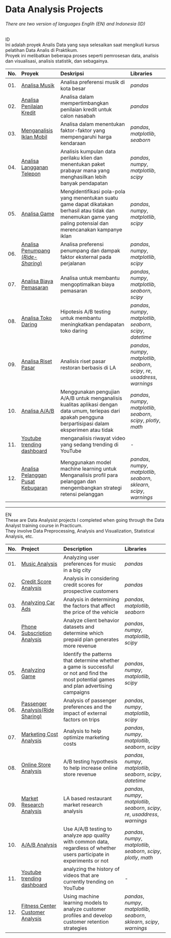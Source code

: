 # Data Analysis Projects
###### There are two version of languages Englih (EN) and Indonesia (ID)

ID\
Ini adalah proyek Analis Data yang saya selesaikan saat mengikuti kursus pelatihan Data Analis di Praktikum.\
Proyek ini melibatkan beberapa proses seperti pemrosesan data, analisis dan visualisasi, analisis statistik, dan sebagainya.

|No. | Proyek               | Deskripsi                                                                               | Libraries                      |
|:---|:--------------------- |:------------------------------------------------------------------------------------------- |:------------------------------ |
|01. |[Analisa Musik](https://github.com/yusufsp7/Data_Analysis_Projects/tree/Project_1)|Analisa preferensi musik di kota besar|*pandas*|
|02. |[Analisa Penilaian Kredit](https://github.com/yusufsp7/Data_Analysis_Projects/tree/Project_2)|Analisa dalam mempertimbangkan penilaian kredit untuk calon nasabah|*pandas*|
|03. |[Menganalisis Iklan Mobil](https://github.com/yusufsp7/Data_Analysis_Projects/tree/Project_3)|Analisa dalam menentukan faktor-faktor yang mempengaruhi harga kendaraan|*pandas*, *matplotlib*, *seaborn*|
|04. |[Analisa Langganan Telepon](https://github.com/yusufsp7/Data_Analysis_Projects/tree/Project_4)|Analisis kumpulan data perilaku klien dan menentukan paket prabayar mana yang menghasilkan lebih banyak pendapatan|*pandas*, *numpy*, *matplotlib*, *scipy*|
|05. |[Analisa Game](https://github.com/yusufsp7/Data_Analysis_Projects/tree/Project_5)|Mengidentifikasi pola-pola yang menentukan suatu game dapat dikatakan berhasil atau tidak dan menemukan game yang paling potensial dan merencanakan kampanye iklan|*pandas*, *numpy*, *matplotlib*, *scipy*|
|06. |[Analisa Penumpang (*Ride-Sharing*)](https://github.com/yusufsp7/Data_Analysis_Projects/tree/Project_6)|Analisa preferensi penumpang dan dampak faktor eksternal pada perjalanan|*pandas*, *numpy*, *matplotlib*, *scipy*|
|07. |[Analisa Biaya Pemasaran](https://github.com/yusufsp7/Data_Analysis_Projects/tree/Project_7)|Analisa untuk membantu mengoptimalkan biaya pemasaran|*pandas*, *numpy*, *matplotlib*, *seaborn*, *scipy*|
|08. |[Analisa Toko Daring](https://github.com/yusufsp7/Data_Analysis_Projects/tree/Project_8)|Hipotesis A/B testing untuk membantu meningkatkan pendapatan toko daring|*pandas*, *numpy*, *matplotlib*, *seaborn*, *scipy*, *datetime*|
|09. |[Analisa Riset Pasar](https://github.com/yusufsp7/Data_Analysis_Projects/tree/Project_9)|Analisis riset pasar restoran berbasis di LA|*pandas*, *numpy*, *matplotlib*, *seaborn*, *scipy*, *re*, *usaddress*, *warnings*|
|10. |[Analisa A/A/B](https://github.com/yusufsp7/Data_Analysis_Projects/tree/Project_10)|Menggunakan pengujian A/A/B untuk menganalisis kualitas aplikasi dengan data umum, terlepas dari apakah pengguna berpartisipasi dalam eksperimen atau tidak|*pandas*, *numpy*, *matplotlib*, *seaborn*, *scipy*, *plotly*, *math*|
|11. |[Youtube trending dashboard](https://github.com/yusufsp7/Data_Analysis_Projects/blob/Project_11_ID/README.md)|menganalisis riwayat video yang sedang trending di YouTube|-|
|12. |[Analisa Pelanggan Pusat Kebugaran](https://github.com/yusufsp7/Data_Analysis_Projects/tree/Project_12)|Menggunakan model machine learning untuk Menganalisis profil para pelanggan dan mengembangkan strategi retensi pelanggan|*pandas*, *numpy*, *matplotlib*, *seaborn*, *sklearn*, *scipy*, *warnings*|

----------------------------------------------------------------------------------------------------------------------------------------------------

EN\
These are Data Analysist projects I completed when going through the Data Analyst training course in Practicum.\
They involve Data Preprocessing, Analysis and Visualization, Statistical Analysis, etc.

|No. | Project               | Description                                                                                 | Libraries                      |
|:---|:--------------------- |:------------------------------------------------------------------------------------------- |:------------------------------ |
|01. |[Music Analysis](https://github.com/yusufsp7/Data_Analysis_Projects/tree/Project_1)|Analyzing user preferences for music in a big city|*pandas*|
|02. |[Credit Score Analysis](https://github.com/yusufsp7/Data_Analysis_Projects/tree/Project_2)|Analysis in considering credit scores for prospective customers|*pandas*|
|03. |[Analyzing Car Ads](https://github.com/yusufsp7/Data_Analysis_Projects/tree/Project_3)|Analysis in determining the factors that affect the price of the vehicle|*pandas*, *matplotlib*, *seaborn*|
|04. |[Phone Subscription Analysis](https://github.com/yusufsp7/Data_Analysis_Projects/tree/Project_4)|Analyze client behavior datasets and determine which prepaid plan generates more revenue|*pandas*, *numpy*, *matplotlib*, *scipy*|
|05. |[Analyzing Game](https://github.com/yusufsp7/Data_Analysis_Projects/tree/Project_5)|Identify the patterns that determine whether a game is successful or not and find the most potential games and plan advertising campaigns|*pandas*, *numpy*, *matplotlib*, *scipy*|
|06. |[Passenger Analysis(Ride Sharing)](https://github.com/yusufsp7/Data_Analysis_Projects/tree/Project_6)|Analysis of passenger preferences and the impact of external factors on trips|*pandas*, *numpy*, *matplotlib*, *scipy*|
|07. |[Marketing Cost Analysis](https://github.com/yusufsp7/Data_Analysis_Projects/tree/Project_7)|Analysis to help optimize marketing costs|*pandas*, *numpy*, *matplotlib*, *seaborn*, *scipy*|
|08. |[Online Store Analysis](https://github.com/yusufsp7/Data_Analysis_Projects/tree/Project_8)|A/B testing hypothesis to help increase online store revenue|*pandas*, *numpy*, *matplotlib*, *seaborn*, *scipy*, *datetime*|
|09. |[Market Research Analysis](https://github.com/yusufsp7/Data_Analysis_Projects/tree/Project_9)|LA based restaurant market research analysis|*pandas*, *numpy*, *matplotlib*, *seaborn*, *scipy*, *re*, *usaddress*, *warnings*|
|10. |[A/A/B Analysis](https://github.com/yusufsp7/Data_Analysis_Projects/tree/Project_10)|Use A/A/B testing to analyze app quality with common data, regardless of whether users participate in experiments or not|*pandas*, *numpy*, *matplotlib*, *seaborn*, *scipy*, *plotly*, *math*|
|11. |[Youtube trending dashboard](https://github.com/yusufsp7/Data_Analysis_Projects/blob/Project_11_EN/README.md)|analyzing the history of videos that are currently trending on YouTube|-|
|12. |[Fitness Center Customer Analysis](https://github.com/yusufsp7/Data_Analysis_Projects/tree/Project_12)|Using machine learning models to analyze customer profiles and develop customer retention strategies|*pandas*, *numpy*, *matplotlib*, *seaborn*, *sklearn*, *scipy*, *warnings*|
